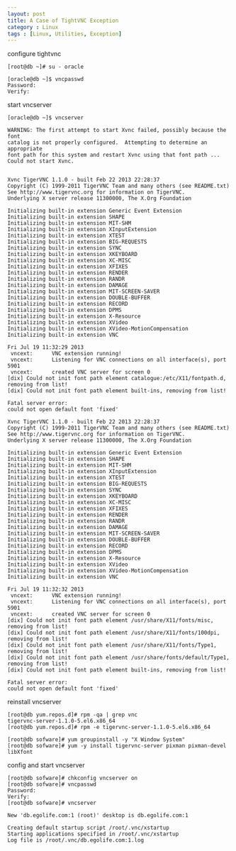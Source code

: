 ```yaml
---
layout: post
title: A Case of TightVNC Exception
category : Linux
tags : [Linux, Utilities, Exception]
---
```


configure tightvnc

    [root@db ~]# su - oracle

    [oracle@db ~]$ vncpasswd 
    Password:
    Verify:
	
start vncserver
	
    [oracle@db ~]$ vncserver 

    WARNING: The first attempt to start Xvnc failed, possibly because the font
    catalog is not properly configured.  Attempting to determine an appropriate
    font path for this system and restart Xvnc using that font path ...
    Could not start Xvnc.


    Xvnc TigerVNC 1.1.0 - built Feb 22 2013 22:28:37
    Copyright (C) 1999-2011 TigerVNC Team and many others (see README.txt)
    See http://www.tigervnc.org for information on TigerVNC.
    Underlying X server release 11300000, The X.Org Foundation

    Initializing built-in extension Generic Event Extension
    Initializing built-in extension SHAPE
    Initializing built-in extension MIT-SHM
    Initializing built-in extension XInputExtension
    Initializing built-in extension XTEST
    Initializing built-in extension BIG-REQUESTS
    Initializing built-in extension SYNC
    Initializing built-in extension XKEYBOARD
    Initializing built-in extension XC-MISC
    Initializing built-in extension XFIXES
    Initializing built-in extension RENDER
    Initializing built-in extension RANDR
    Initializing built-in extension DAMAGE
    Initializing built-in extension MIT-SCREEN-SAVER
    Initializing built-in extension DOUBLE-BUFFER
    Initializing built-in extension RECORD
    Initializing built-in extension DPMS
    Initializing built-in extension X-Resource
    Initializing built-in extension XVideo
    Initializing built-in extension XVideo-MotionCompensation
    Initializing built-in extension VNC

    Fri Jul 19 11:32:29 2013
     vncext:      VNC extension running!
     vncext:      Listening for VNC connections on all interface(s), port 5901
     vncext:      created VNC server for screen 0
    [dix] Could not init font path element catalogue:/etc/X11/fontpath.d, removing from list!
    [dix] Could not init font path element built-ins, removing from list!

    Fatal server error:
    could not open default font 'fixed'

    Xvnc TigerVNC 1.1.0 - built Feb 22 2013 22:28:37
    Copyright (C) 1999-2011 TigerVNC Team and many others (see README.txt)
    See http://www.tigervnc.org for information on TigerVNC.
    Underlying X server release 11300000, The X.Org Foundation

    Initializing built-in extension Generic Event Extension
    Initializing built-in extension SHAPE
    Initializing built-in extension MIT-SHM
    Initializing built-in extension XInputExtension
    Initializing built-in extension XTEST
    Initializing built-in extension BIG-REQUESTS
    Initializing built-in extension SYNC
    Initializing built-in extension XKEYBOARD
    Initializing built-in extension XC-MISC
    Initializing built-in extension XFIXES
    Initializing built-in extension RENDER
    Initializing built-in extension RANDR
    Initializing built-in extension DAMAGE
    Initializing built-in extension MIT-SCREEN-SAVER
    Initializing built-in extension DOUBLE-BUFFER
    Initializing built-in extension RECORD
    Initializing built-in extension DPMS
    Initializing built-in extension X-Resource
    Initializing built-in extension XVideo
    Initializing built-in extension XVideo-MotionCompensation
    Initializing built-in extension VNC

    Fri Jul 19 11:32:32 2013
     vncext:      VNC extension running!
     vncext:      Listening for VNC connections on all interface(s), port 5901
     vncext:      created VNC server for screen 0
    [dix] Could not init font path element /usr/share/X11/fonts/misc, removing from list!
    [dix] Could not init font path element /usr/share/X11/fonts/100dpi, removing from list!
    [dix] Could not init font path element /usr/share/X11/fonts/Type1, removing from list!
    [dix] Could not init font path element /usr/share/fonts/default/Type1, removing from list!
    [dix] Could not init font path element built-ins, removing from list!

    Fatal server error:
    could not open default font 'fixed'

reinstall vncserver
    
    [root@db yum.repos.d]# rpm -qa | grep vnc
    tigervnc-server-1.1.0-5.el6.x86_64
    [root@db yum.repos.d]# rpm -e tigervnc-server-1.1.0-5.el6.x86_64

    [root@db sofware]# yum groupinstall -y "X Window System"
    [root@db sofware]# yum -y install tigervnc-server pixman pixman-devel libXfont
   
config and start vncserver
    
    [root@db sofware]# chkconfig vncserver on
    [root@db sofware]# vncpasswd 
    Password:
    Verify:
    [root@db sofware]# vncserver 

    New 'db.egolife.com:1 (root)' desktop is db.egolife.com:1

    Creating default startup script /root/.vnc/xstartup
    Starting applications specified in /root/.vnc/xstartup
    Log file is /root/.vnc/db.egolife.com:1.log